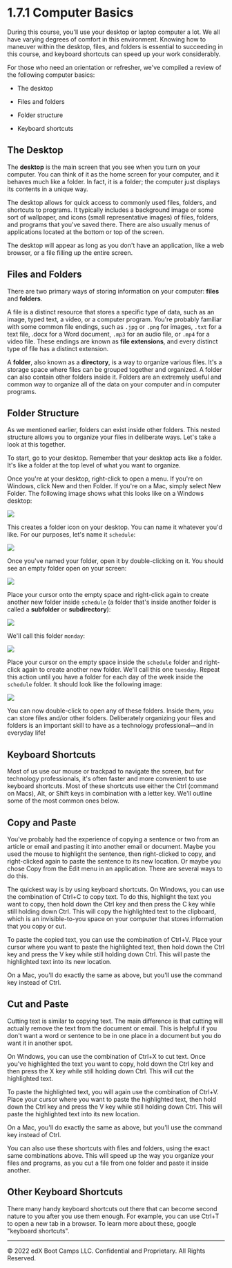 # 1.7.1 Computer Basics

During this course, you'll use your desktop or laptop computer a lot. We all have varying degrees of comfort in this environment. Knowing how to maneuver within the desktop, files, and folders is essential to succeeding in this course, and keyboard shortcuts can speed up your work considerably.

For those who need an orientation or refresher, we've compiled a review of the following computer basics:

* The desktop

* Files and folders

* Folder structure

* Keyboard shortcuts

## The Desktop

The **desktop** is the main screen that you see when you turn on your computer. You can think of it as the home screen for your computer, and it behaves much like a folder. In fact, it is a folder; the computer just displays its contents in a unique way.

The desktop allows for quick access to commonly used files, folders, and shortcuts to programs. It typically includes a background image or some sort of wallpaper, and icons (small representative images) of files, folders, and programs that you've saved there. There are also usually menus of applications located at the bottom or top of the screen.

The desktop will appear as long as you don't have an application, like a web browser, or a file filling up the entire screen.

## Files and Folders

There are two primary ways of storing information on your computer: **files** and **folders**.

A file is a distinct resource that stores a specific type of data, such as an image, typed text, a video, or a computer program. You're probably familiar with some common file endings, such as `.jpg` or `.png` for images, `.txt` for a text file, .docx for a Word document, `.mp3` for an audio file, or `.mp4` for a video file. These endings are known as **file extensions**, and every distinct type of file has a distinct extension.

A **folder**, also known as a **directory**, is a way to organize various files. It's a storage space where files can be grouped together and organized. A folder can also contain other folders inside it. Folders are an extremely useful and common way to organize all of the data on your computer and in computer programs.

## Folder Structure

As we mentioned earlier, folders can exist inside other folders. This nested structure allows you to organize your files in deliberate ways. Let's take a look at this together.

To start, go to your desktop. Remember that your desktop acts like a folder. It's like a folder at the top level of what you want to organize.

Once you're at your desktop, right-click to open a menu. If you're on Windows, click New and then Folder. If you're on a Mac, simply select New Folder. The following image shows what this looks like on a Windows desktop:

![](../../img/16-modality-windows-new-folder.png)

This creates a folder icon on your desktop. You can name it whatever you'd like. For our purposes, let's name it `schedule`:

![](../../img/17-modality-folder-name.png)

Once you've named your folder, open it by double-clicking on it. You should see an empty folder open on your screen:

![](../../img/18-modality-empty-folder.png)

Place your cursor onto the empty space and right-click again to create another new folder inside `schedule` (a folder that's inside another folder is called a **subfolder** or **subdirectory**):

![](../../img/19-modality-subfolder.png)

We'll call this folder `monday`:

![](../../img/20-modality-subfolder-name.png)

Place your cursor on the empty space inside the `schedule` folder and right-click again to create another new folder. We'll call this one `tuesday`. Repeat this action until you have a folder for each day of the week inside the `schedule` folder. It should look like the following image:

![](../../img/21-modality-subfolders.png)

You can now double-click to open any of these folders. Inside them, you can store files and/or other folders. Deliberately organizing your files and folders is an important skill to have as a technology professional—and in everyday life!

## Keyboard Shortcuts

Most of us use our mouse or trackpad to navigate the screen, but for technology professionals, it's often faster and more convenient to use keyboard shortcuts. Most of these shortcuts use either the Ctrl (command on Macs), Alt, or Shift keys in combination with a letter key. We'll outline some of the most common ones below.

## Copy and Paste

You've probably had the experience of copying a sentence or two from an article or email and pasting it into another email or document. Maybe you used the mouse to highlight the sentence, then right-clicked to copy, and right-clicked again to paste the sentence to its new location. Or maybe you chose Copy from the Edit menu in an application. There are several ways to do this.

The quickest way is by using keyboard shortcuts. On Windows, you can use the combination of Ctrl+C to copy text. To do this, highlight the text you want to copy, then hold down the Ctrl key and then press the C key while still holding down Ctrl. This will copy the highlighted text to the clipboard, which is an invisible-to-you space on your computer that stores information that you copy or cut.

To paste the copied text, you can use the combination of Ctrl+V. Place your cursor where you want to paste the highlighted text, then hold down the Ctrl key and press the V key while still holding down Ctrl. This will paste the highlighted text into its new location.

On a Mac, you'll do exactly the same as above, but you'll use the command key instead of Ctrl.

## Cut and Paste

Cutting text is similar to copying text. The main difference is that cutting will actually remove the text from the document or email. This is helpful if you don't want a word or sentence to be in one place in a document but you do want it in another spot.

On Windows, you can use the combination of Ctrl+X to cut text. Once you've highlighted the text you want to copy, hold down the Ctrl key and then press the X key while still holding down Ctrl. This will cut the highlighted text.

To paste the highlighted text, you will again use the combination of Ctrl+V. Place your cursor where you want to paste the highlighted text, then hold down the Ctrl key and press the V key while still holding down Ctrl. This will paste the highlighted text into its new location.

On a Mac, you'll do exactly the same as above, but you'll use the command key instead of Ctrl.

You can also use these shortcuts with files and folders, using the exact same combinations above. This will speed up the way you organize your files and programs, as you cut a file from one folder and paste it inside another.

## Other Keyboard Shortcuts

There many handy keyboard shortcuts out there that can become second nature to you after you use them enough. For example, you can use Ctrl+T to open a new tab in a browser. To learn more about these, google "keyboard shortcuts".

---
© 2022 edX Boot Camps LLC. Confidential and Proprietary. All Rights Reserved.